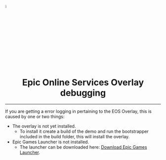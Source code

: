 <a href="/com.playeveryware.eos/README.md"><img src="/com.playeveryware.eos/Documentation~/images/PlayEveryWareLogo.gif" alt="README.md" width="5%"/></a>

# <div align="center">Epic Online Services Overlay debugging</div>
---

If you are getting a error logging in pertaining to the EOS Overlay, this is caused by one or two things:
- The overlay is not yet installed. 
    - To install it create a build of the demo and run the bootstrapper included in the build folder, this will install the overlay.
- Epic Games Launcher is not installed.
    - The launcher can be downloaded here: [Download Epic Games Launcher](https://store.epicgames.com/en-US/download).